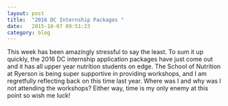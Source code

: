 ```yaml
---
layout: post
title:  "2016 DC Internship Packages "
date:   2015-10-07 09:51:23
category: blog
---
```


This week has been amazingly stressful to say the least.  To sum it up quickly, the 2016 DC internship application packages have just come out and it has all upper year nutrition students on edge.  The School of Nutrition at Ryerson is being super supportive in providing workshops, and I am regretfully reflecting back on this time last year.  Where was I and why was I not attending the workshops?  Either way, time is my only enemy at this point so wish me luck!